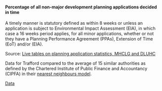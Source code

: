 #### Percentage of all non-major development planning applications decided in time

A timely manner is statutory defined as within 8 weeks or unless an application is subject to Environmental Impact Assessment (EIA), in which case a 16 weeks period applies, for all minor applications, whether or not they have a Planning Performance Agreement (PPAs), Extension of Time (EoT) and/or (EIA).

Source: <a href="https://www.gov.uk/government/statistical-data-sets/live-tables-on-planning-application-statistics" target="_blank">Live tables on planning application statistics, MHCLG and DLUHC</a>

Data for Trafford compared to the average of 15 similar authorities as defined by the Chartered Institute of Public Finance and Accountancy (CIPFA) in their <a href='https://www.cipfa.org/services/cipfastats/nearest-neighbour-model' target='_blank'>nearest neighbours model</a>.

<a href="https://www.trafforddatalab.io/trafford_themes/data/economy/planning_aplications_non-manor.csv" aria-label="Download the data" class="downloadButton" target="_blank" download>Data <span class="fas fa-download"></span></a>
